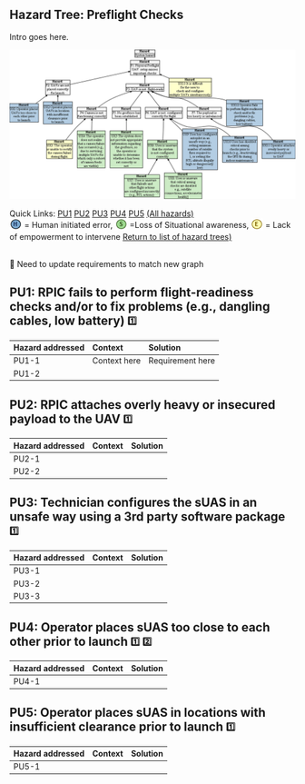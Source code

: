 ## Hazard Tree: Preflight Checks

Intro goes here.

[![](figures/preflightchecks.png)](#)

Quick Links: [PU1](#PU1) [PU2](#PU2) [PU3](#PU3) [PU4](#PU4) [PU5](#PU5) [(All hazards)](../README.md)<br>
<sub>![](icons/h-icon.PNG)</sub> = Human initiated error, <sub>![](icons/s-icon.PNG)</sub> =Loss of Situational awareness, <sub>![](icons/e-icon.PNG)</sub> = Lack of empowerment to intervene  [Return to list of hazard trees)](../README.md)<br>

<br>:construction: Need to update requirements to match new graph

## <a name="PU1">PU1: RPIC fails to perform flight-readiness checks and/or to fix problems (e.g., dangling cables, low battery)</a> <sub><sup>:one:</sup></sub>



| Hazard addressed | Context | Solution |
|:--|:--|:--|
|PU1-1|Context here|Requirement here|
|PU1-2|


## <a name="PU2">PU2: RPIC attaches overly heavy or insecured payload to the UAV</a> <sub><sup>:one:</sup></sub>

| Hazard addressed | Context | Solution |
|:--|:--|:--|
|PU2-1|
|PU2-2|

## <a name="PU3">PU3: Technician configures the sUAS in an unsafe way using a 3rd party software package</a> <sub><sup>:one:</sup></sub>

| Hazard addressed | Context |Solution |
|:--|:--|:--|
|PU3-1|
|PU3-2|
|PU3-3|

## <a name="PU4">PU4: Operator places sUAS too close to each other prior to launch</a> <sub><sup>:one:</sup></sub> <sub><sup>:two:</sup></sub>


| Hazard addressed | Context | Solution |
|:--|:--|:--|
|PU4-1|

## <a name="PU5">PU5: Operator places sUAS in locations with insufficient clearance prior to launch</a> <sub><sup>:one:</sup></sub>

| Hazard addressed | Context | Solution |
|:--|:--|:--|
|PU5-1|

